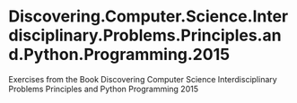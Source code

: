 # Discovering.Computer.Science.Interdisciplinary.Problems.Principles.and.Python.Programming.2015
Exercises from the Book Discovering Computer Science Interdisciplinary Problems Principles and Python Programming 2015 
